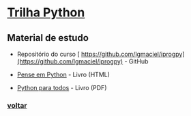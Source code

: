 # [Trilha Python](index.md)

## Material de estudo

- Repositório do curso [ https://github.com/lgmaciel/iprogpy](https://github.com/lgmaciel/iprogpy) - GitHub

- [Pense em Python](https://penseallen.github.io/PensePython2e/) - Livro (HTML)
- [Python para todos](http://do1.dr-chuck.com/pythonlearn/PT_br/pythonlearn.pdf) - Livro (PDF)

### [voltar](index.md)